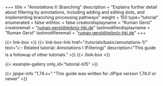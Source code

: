 +++
title = "Annotations II: Branching"
description = "Explains further detail about filtering by annotations, including adding and editing slots, and implementing branching processing pathways"
weight = 150
type="tutorial"
enumerated = false
withtoc = false
creatordisplayname = "Ruman Gerst"
creatoremail = "ruman.gerst@leibniz-hki.de"
lastmodifierdisplayname = "Ruman Gerst"
lastmodifieremail = "ruman.gerst@leibniz-hki.de"
+++

{{< link-box >}}
    {{< link-box-link href="/tutorials/basic/annotations-1/" text="👉 Related tutorial: Annotations I (Filtering)" description="This guide is a followup of other tutorials." >}}
{{< /link-box >}}

{{< example-gallery only_id="tutorial-b15" >}}

{{< jipipe-info "1.74.x+" "This guide was written for JIPipe version 1.74.0 or newer" >}}
